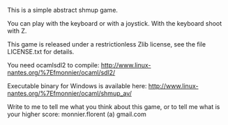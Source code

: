 This is a simple abstract shmup game.

You can play with the keyboard or with a joystick.
With the keyboard shoot with Z.

This game is released under a restrictionless Zlib license,
see the file LICENSE.txt for details.

You need ocamlsdl2 to compile:
http://www.linux-nantes.org/%7Efmonnier/ocaml/sdl2/

Executable binary for Windows is available here:
http://www.linux-nantes.org/%7Efmonnier/ocaml/shmup_av/

Write to me to tell me what you think about this game,
or to tell me what is your higher score:
monnier.florent (a) gmail.com
